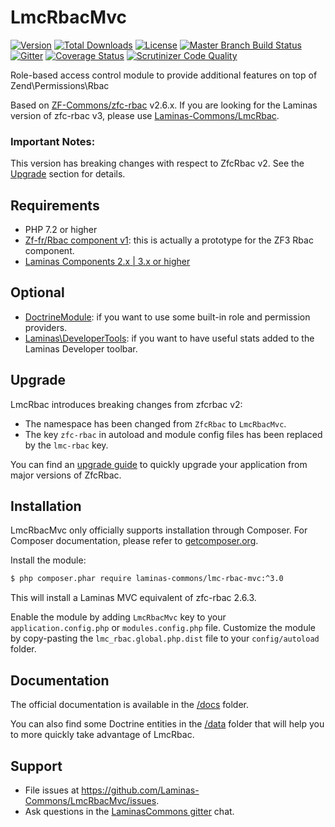 # LmcRbacMvc

[![Version](https://poser.pugx.org/laminas-commons/lmc-rbac-mvc/version)](//packagist.org/packages/laminas-commons/lmc-rbac-mvc)
[![Total Downloads](https://poser.pugx.org/laminas-commons/lmc-rbac-mvc/downloads)](//packagist.org/packages/laminas-commons/lmc-rbac-mvc)
[![License](https://poser.pugx.org/laminas-commons/lmc-rbac-mvc/license)](//packagist.org/packages/laminas-commons/lmc-rbac-mvc)
[![Master Branch Build Status](https://travis-ci.org/Laminas-Commons/LmcRbacMvc.svg?branch=master)](http://travis-ci.org/Laminas-Commons/LmcRbac)
[![Gitter](https://badges.gitter.im/LaminasCommons/community.svg)](https://gitter.im/LaminasCommons/community?utm_source=badge&utm_medium=badge&utm_campaign=pr-badge)
[![Coverage Status](https://coveralls.io/repos/github/Laminas-Commons/LmcRbacMvc/badge.svg?branch=master)](https://coveralls.io/github/Laminas-Commons/LmcRbacMvc?branch=master)
[![Scrutinizer Code Quality](https://scrutinizer-ci.com/g/Laminas-Commons/LmcRbacMvc/badges/quality-score.png?b=master)](https://scrutinizer-ci.com/g/Laminas-Commons/LmcRbacMvc/?branch=master)

Role-based access control module to provide additional features on top of Zend\Permissions\Rbac

Based on [ZF-Commons/zfc-rbac](https://github.com/ZF-Commons/zfc-rbac) v2.6.x. If you are looking for the Laminas version of zfc-rbac v3, please use [Laminas-Commons/LmcRbac](https://github.com/Laminas-Commons/LmcRbac).

### Important Notes:  

This version has breaking changes with respect to ZfcRbac v2. See the [Upgrade](#upgrade) section for details.


## Requirements

- PHP 7.2 or higher
- [Zf-fr/Rbac component v1](https://github.com/zf-fr/rbac): this is actually a prototype for the ZF3 Rbac component.
- [Laminas Components 2.x | 3.x or higher](http://www.github.com/laminas)

> 

## Optional

- [DoctrineModule](https://github.com/doctrine/DoctrineModule): if you want to use some built-in role and permission providers.
- [Laminas\DeveloperTools](https://github.com/laminas/Laminas\DeveloperTools): if you want to have useful stats added to
the Laminas Developer toolbar.

## Upgrade

LmcRbac introduces breaking changes from zfcrbac v2:
- The namespace has been changed from `ZfcRbac` to `LmcRbacMvc`. 
- The key `zfc-rbac` in autoload and module config files has been replaced
by the `lmc-rbac` key.

You can find an [upgrade guide](UPGRADE.md) to quickly upgrade your application from major versions of ZfcRbac.

## Installation

LmcRbacMvc only officially supports installation through Composer. For Composer documentation, please refer to
[getcomposer.org](http://getcomposer.org/).

Install the module:

```sh
$ php composer.phar require laminas-commons/lmc-rbac-mvc:^3.0
```
This will install a Laminas MVC equivalent of zfc-rbac 2.6.3.

Enable the module by adding `LmcRbacMvc` key to your `application.config.php` or `modules.config.php` file. Customize the module by copy-pasting
the `lmc_rbac.global.php.dist` file to your `config/autoload` folder.

## Documentation

The official documentation is available in the [/docs](/docs) folder.

You can also find some Doctrine entities in the [/data](/data) folder that will help you to more quickly take advantage
of LmcRbac.

## Support

- File issues at https://github.com/Laminas-Commons/LmcRbacMvc/issues.
- Ask questions in the [LaminasCommons gitter](https://gitter.im/LaminasCommons) chat.
